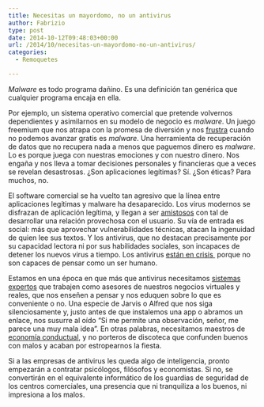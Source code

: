 ```yaml
---
title: Necesitas un mayordomo, no un antivirus
author: Fabrizio
type: post
date: 2014-10-12T09:48:03+00:00
url: /2014/10/necesitas-un-mayordomo-no-un-antivirus/
categories:
  - Remoquetes

---
```

_Malware_ es todo programa dañino. Es una definición tan genérica que cualquier programa encaja en ella.

Por ejemplo, un sistema operativo comercial que pretende volvernos dependientes y asimilarnos en su modelo de negocio es _malware_. Un juego freemium que nos atrapa con la promesa de diversión y nos [frustra][1] cuando no podemos avanzar gratis es _malware_. Una herramienta de recuperación de datos que no recupera nada a menos que paguemos dinero es _malware_. Lo es porque juega con nuestras emociones y con nuestro dinero. Nos engaña y nos lleva a tomar decisiones personales y financieras que a veces se revelan desastrosas. ¿Son aplicaciones legítimas? Sí. ¿Son éticas? Para muchos, no.

El software comercial se ha vuelto tan agresivo que la línea entre aplicaciones legítimas y malware ha desaparecido. Los virus modernos se disfrazan de aplicación legítima, y llegan a ser <a href="http://thestack.com/mimicry-in-malware-giovanni-vigna-081014" target="_blank">amistosos</a> con tal de desarrollar una relación provechosa con el usuario. Su vía de entrada es social: más que aprovechar vulnerabilidades técnicas, atacan la ingenuidad de quien lee sus textos. Y los antivirus, que no destacan precisamente por su capacidad lectora ni por sus habilidades sociales, son incapaces de detener los nuevos virus a tiempo. Los antivirus [están en crisis ][2] porque no son capaces de pensar como un ser humano.

Estamos en una época en que más que antivirus necesitamos [sistemas expertos][3] que trabajen como asesores de nuestros negocios virtuales y reales, que nos enseñen a pensar y nos eduquen sobre lo que es conveniente o no. Una especie de Jarvis o Alfred que nos siga silenciosamente y, justo antes de que instalemos una app o abramos un enlace, nos susurre al oído &#8220;Si me permite una observación, señor, me parece una muy mala idea&#8221;. En otras palabras, necesitamos maestros de [economía conductual][4], y no porteros de discoteca que confunden buenos con malos y acaban por estropearnos la fiesta.

Si a las empresas de antivirus les queda algo de inteligencia, pronto empezarán a contratar psicólogos, filósofos y economistas. Si no, se convertirán en el equivalente informático de los guardias de seguridad de los centros comerciales, una presencia que ni tranquiliza a los buenos, ni impresiona a los malos.

&nbsp;

 [1]: http://mashable.com/2014/07/18/google-freemium-not-free/
 [2]: http://articulos.softonic.com/muerte-de-los-antivirus
 [3]: http://en.wikipedia.org/wiki/Expert_system
 [4]: http://en.wikipedia.org/wiki/Behavioral_economics